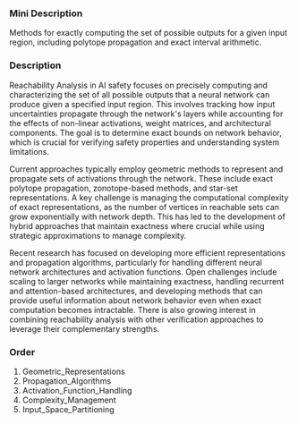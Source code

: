 ### Mini Description

Methods for exactly computing the set of possible outputs for a given input region, including polytope propagation and exact interval arithmetic.

### Description

Reachability Analysis in AI safety focuses on precisely computing and characterizing the set of all possible outputs that a neural network can produce given a specified input region. This involves tracking how input uncertainties propagate through the network's layers while accounting for the effects of non-linear activations, weight matrices, and architectural components. The goal is to determine exact bounds on network behavior, which is crucial for verifying safety properties and understanding system limitations.

Current approaches typically employ geometric methods to represent and propagate sets of activations through the network. These include exact polytope propagation, zonotope-based methods, and star-set representations. A key challenge is managing the computational complexity of exact representations, as the number of vertices in reachable sets can grow exponentially with network depth. This has led to the development of hybrid approaches that maintain exactness where crucial while using strategic approximations to manage complexity.

Recent research has focused on developing more efficient representations and propagation algorithms, particularly for handling different neural network architectures and activation functions. Open challenges include scaling to larger networks while maintaining exactness, handling recurrent and attention-based architectures, and developing methods that can provide useful information about network behavior even when exact computation becomes intractable. There is also growing interest in combining reachability analysis with other verification approaches to leverage their complementary strengths.

### Order

1. Geometric_Representations
2. Propagation_Algorithms
3. Activation_Function_Handling
4. Complexity_Management
5. Input_Space_Partitioning
